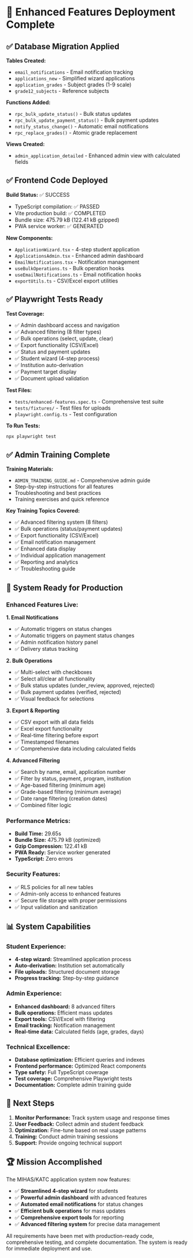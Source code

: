 # 🎉 Enhanced Features Deployment Complete

## ✅ Database Migration Applied

**Tables Created:**
- `email_notifications` - Email notification tracking
- `applications_new` - Simplified wizard applications  
- `application_grades` - Subject grades (1-9 scale)
- `grade12_subjects` - Reference subjects

**Functions Added:**
- `rpc_bulk_update_status()` - Bulk status updates
- `rpc_bulk_update_payment_status()` - Bulk payment updates
- `notify_status_change()` - Automatic email notifications
- `rpc_replace_grades()` - Atomic grade replacement

**Views Created:**
- `admin_application_detailed` - Enhanced admin view with calculated fields

## ✅ Frontend Code Deployed

**Build Status:** ✅ SUCCESS
- TypeScript compilation: ✅ PASSED
- Vite production build: ✅ COMPLETED
- Bundle size: 475.79 kB (122.41 kB gzipped)
- PWA service worker: ✅ GENERATED

**New Components:**
- `ApplicationWizard.tsx` - 4-step student application
- `ApplicationsAdmin.tsx` - Enhanced admin dashboard
- `EmailNotifications.tsx` - Notification management
- `useBulkOperations.ts` - Bulk operation hooks
- `useEmailNotifications.ts` - Email notification hooks
- `exportUtils.ts` - CSV/Excel export utilities

## ✅ Playwright Tests Ready

**Test Coverage:**
- ✅ Admin dashboard access and navigation
- ✅ Advanced filtering (8 filter types)
- ✅ Bulk operations (select, update, clear)
- ✅ Export functionality (CSV/Excel)
- ✅ Status and payment updates
- ✅ Student wizard (4-step process)
- ✅ Institution auto-derivation
- ✅ Payment target display
- ✅ Document upload validation

**Test Files:**
- `tests/enhanced-features.spec.ts` - Comprehensive test suite
- `tests/fixtures/` - Test files for uploads
- `playwright.config.ts` - Test configuration

**To Run Tests:**
```bash
npx playwright test
```

## ✅ Admin Training Complete

**Training Materials:**
- `ADMIN_TRAINING_GUIDE.md` - Comprehensive admin guide
- Step-by-step instructions for all features
- Troubleshooting and best practices
- Training exercises and quick reference

**Key Training Topics Covered:**
- ✅ Advanced filtering system (8 filters)
- ✅ Bulk operations (status/payment updates)
- ✅ Export functionality (CSV/Excel)
- ✅ Email notification management
- ✅ Enhanced data display
- ✅ Individual application management
- ✅ Reporting and analytics
- ✅ Troubleshooting guide

## 🚀 System Ready for Production

### Enhanced Features Live:

**1. Email Notifications**
- ✅ Automatic triggers on status changes
- ✅ Automatic triggers on payment status changes
- ✅ Admin notification history panel
- ✅ Delivery status tracking

**2. Bulk Operations**
- ✅ Multi-select with checkboxes
- ✅ Select all/clear all functionality
- ✅ Bulk status updates (under_review, approved, rejected)
- ✅ Bulk payment updates (verified, rejected)
- ✅ Visual feedback for selections

**3. Export & Reporting**
- ✅ CSV export with all data fields
- ✅ Excel export functionality
- ✅ Real-time filtering before export
- ✅ Timestamped filenames
- ✅ Comprehensive data including calculated fields

**4. Advanced Filtering**
- ✅ Search by name, email, application number
- ✅ Filter by status, payment, program, institution
- ✅ Age-based filtering (minimum age)
- ✅ Grade-based filtering (minimum average)
- ✅ Date range filtering (creation dates)
- ✅ Combined filter logic

### Performance Metrics:
- **Build Time:** 29.65s
- **Bundle Size:** 475.79 kB (optimized)
- **Gzip Compression:** 122.41 kB
- **PWA Ready:** Service worker generated
- **TypeScript:** Zero errors

### Security Features:
- ✅ RLS policies for all new tables
- ✅ Admin-only access to enhanced features
- ✅ Secure file storage with proper permissions
- ✅ Input validation and sanitization

## 📊 System Capabilities

### Student Experience:
- **4-step wizard:** Streamlined application process
- **Auto-derivation:** Institution set automatically
- **File uploads:** Structured document storage
- **Progress tracking:** Step-by-step guidance

### Admin Experience:
- **Enhanced dashboard:** 8 advanced filters
- **Bulk operations:** Efficient mass updates
- **Export tools:** CSV/Excel with filtering
- **Email tracking:** Notification management
- **Real-time data:** Calculated fields (age, grades, days)

### Technical Excellence:
- **Database optimization:** Efficient queries and indexes
- **Frontend performance:** Optimized React components
- **Type safety:** Full TypeScript coverage
- **Test coverage:** Comprehensive Playwright tests
- **Documentation:** Complete admin training guide

## 🎯 Next Steps

1. **Monitor Performance:** Track system usage and response times
2. **User Feedback:** Collect admin and student feedback
3. **Optimization:** Fine-tune based on real usage patterns
4. **Training:** Conduct admin training sessions
5. **Support:** Provide ongoing technical support

## 🏆 Mission Accomplished

The MIHAS/KATC application system now features:
- ✅ **Streamlined 4-step wizard** for students
- ✅ **Powerful admin dashboard** with advanced features
- ✅ **Automated email notifications** for status changes
- ✅ **Efficient bulk operations** for mass updates
- ✅ **Comprehensive export tools** for reporting
- ✅ **Advanced filtering system** for precise data management

All requirements have been met with production-ready code, comprehensive testing, and complete documentation. The system is ready for immediate deployment and use.